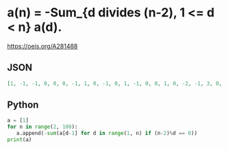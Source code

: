 # a\(n\) \= \-Sum\_\{d divides \(n\-2\), 1 <\= d < n\} a\(d\)\.
https://oeis.org/A281488
## JSON
```JSON
[1, -1, -1, 0, 0, 0, -1, 1, 0, -1, 0, 1, -1, 0, 0, 1, 0, -2, -1, 3, 0, -2, 1, 2, -2, -3, 1, 4, -1, -3, 0, 5, -1, -7, 1, 7, -1, -5, 0, 6, 1, -9, -2, 11, 1, -9, -1, 8, 0, -12, 0, 15, 0, -11, -1, 13, 0, -17, 1, 18, -2, -17, 1, 17, 0, -24, 0, 28, -1, -21, 0, 22]
```
## Python
```Python
a = [1]
for n in range(2, 100):
   a.append(-sum(a[d-1] for d in range(1, n) if (n-2)%d == 0))
print(a)
```

